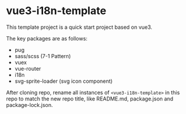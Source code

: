 # vue3-i18n-template
This template project is a quick start project based on vue3.

The key packages are as follows:
- pug
- sass/scss (7-1 Pattern)
- vuex
- vue-router
- i18n
- svg-sprite-loader (svg icon component)

After cloning repo, rename all instances of `<vue3-i18n-template>` in this repo to match the new repo title, like README.md, package.json and package-lock.json.
